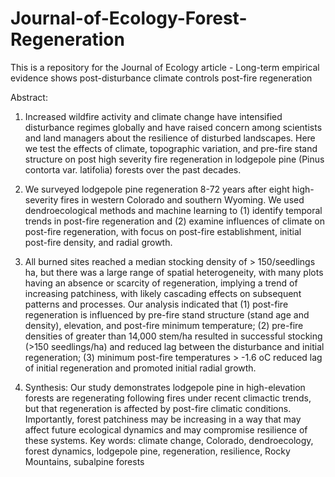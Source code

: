 # Journal-of-Ecology-Forest-Regeneration
This is a repository for the Journal of Ecology article - Long-term empirical evidence shows post-disturbance climate controls post-fire regeneration

Abstract: 
1.	Increased wildfire activity and climate change have intensified disturbance regimes globally and have raised concern among scientists and land managers about the resilience of disturbed landscapes. Here we test the effects of climate, topographic variation, and pre-fire stand structure on post high severity fire regeneration in lodgepole pine (Pinus contorta var. latifolia) forests over the past decades. 

2.	We surveyed lodgepole pine regeneration 8-72 years after eight high-severity fires in western Colorado and southern Wyoming. We used dendroecological methods and machine learning to (1) identify temporal trends in post-fire regeneration and (2) examine influences of climate on post-fire regeneration, with focus on post-fire establishment, initial post-fire density, and radial growth. 

3.	All burned sites reached a median stocking density of > 150/seedlings ha, but there was a large range of spatial heterogeneity, with many plots having an absence or scarcity of regeneration, implying a trend of increasing patchiness, with likely cascading effects on subsequent patterns and processes. Our analysis indicated that (1) post-fire regeneration is influenced by pre-fire stand structure (stand age and density), elevation, and post-fire minimum temperature; (2) pre-fire densities of greater than 14,000 stem/ha resulted in successful stocking (>150 seedlings/ha) and reduced lag between the disturbance and initial regeneration; (3) minimum post-fire temperatures > -1.6 oC reduced lag of initial regeneration and promoted initial radial growth. 

4.	Synthesis: Our study demonstrates lodgepole pine in high-elevation forests are regenerating following fires under recent climactic trends, but that regeneration is affected by post-fire climatic conditions. Importantly, forest patchiness may be increasing in a way that may affect future ecological dynamics and may compromise resilience of these systems. 
Key words: climate change, Colorado, dendroecology, forest dynamics, lodgepole pine, regeneration, resilience, Rocky Mountains, subalpine forests
